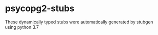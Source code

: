 # psycopg2-stubs
These dynamically typed stubs were automatically generated by stubgen using python 3.7